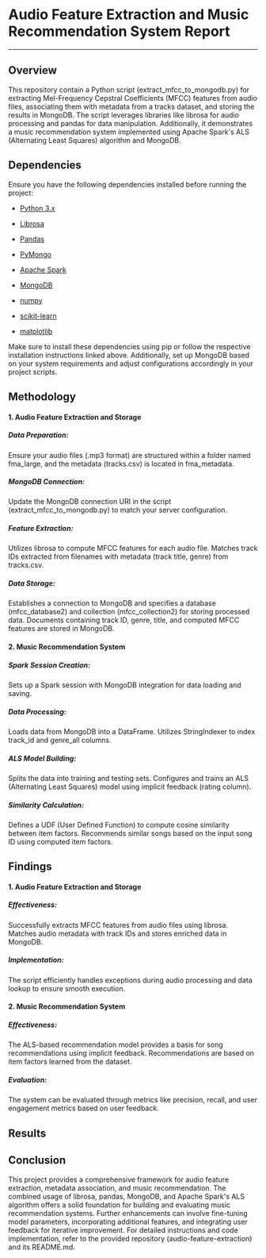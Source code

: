 <h1>Audio Feature Extraction and Music Recommendation System Report</h1>


---
<h2>Overview</h2>
This repository contain a Python script (extract_mfcc_to_mongodb.py) for extracting Mel-Frequency Cepstral Coefficients (MFCC) features from audio files, associating them with metadata from a tracks dataset, and storing the results in MongoDB. The script leverages libraries like librosa for audio processing and pandas for data manipulation. Additionally, it demonstrates a music recommendation system implemented using Apache Spark's ALS (Alternating Least Squares) algorithm and MongoDB.

<h2>Dependencies</h2>

Ensure you have the following dependencies installed before running the project:

- [Python 3.x](https://www.python.org/downloads/)

- [Librosa](https://librosa.org/doc/main/install.html)

- [Pandas](https://pandas.pydata.org/)

- [PyMongo](https://pypi.org/project/pymongo/)

- [Apache Spark](https://spark.apache.org/downloads.html)

- [MongoDB](https://www.mongodb.com/try/download/community)

- [numpy](https://numpy.org/install/)

- [scikit-learn](https://scikit-learn.org/stable/install.html)

- [matplotlib](https://matplotlib.org/stable/users/installing.html)

Make sure to install these dependencies using pip or follow the respective installation instructions linked above. Additionally, set up MongoDB based on your system requirements and adjust configurations accordingly in your project scripts.


<h2>Methodology</h2>
<h4>1. Audio Feature Extraction and Storage</h4>
<h5>Data Preparation:</h5>

Ensure your audio files (.mp3 format) are structured within a folder named fma_large, and the metadata (tracks.csv) is located in fma_metadata.

<h5>MongoDB Connection:</h5> 
Update the MongoDB connection URI in the script (extract_mfcc_to_mongodb.py) to match your server configuration.

<h5>Feature Extraction:</h5>

Utilizes librosa to compute MFCC features for each audio file.
Matches track IDs extracted from filenames with metadata (track title, genre) from tracks.csv.

<h5>Data Storage:</h5>

Establishes a connection to MongoDB and specifies a database (mfcc_database2) and collection (mfcc_collection2) for storing processed data.
Documents containing track ID, genre, title, and computed MFCC features are stored in MongoDB.
<h4>2. Music Recommendation System</h4>
<h5>Spark Session Creation:</h5>

Sets up a Spark session with MongoDB integration for data loading and saving.

<h5>Data Processing:</h5>

Loads data from MongoDB into a DataFrame.
Utilizes StringIndexer to index track_id and genre_all columns.

<h5>ALS Model Building:</h5>

Splits the data into training and testing sets.
Configures and trains an ALS (Alternating Least Squares) model using implicit feedback (rating column).

<h5>Similarity Calculation:</h5>

Defines a UDF (User Defined Function) to compute cosine similarity between item factors.
Recommends similar songs based on the input song ID using computed item factors.

<h2>Findings</h2>
<h4>1. Audio Feature Extraction and Storage</h4>
<h5>Effectiveness:</h5>

Successfully extracts MFCC features from audio files using librosa.
Matches audio metadata with track IDs and stores enriched data in MongoDB.
<h5>Implementation:</h5>

The script efficiently handles exceptions during audio processing and data lookup to ensure  smooth execution.

<h4>2. Music Recommendation System</h4>

<h5>Effectiveness:</h5>

The ALS-based recommendation model provides a basis for song recommendations using implicit feedback.
Recommendations are based on item factors learned from the dataset.

<h5>Evaluation:</h5>

The system can be evaluated through metrics like precision, recall, and user engagement metrics based on user feedback.

<h2>Results</h2>


<h2>Conclusion</h2>
This project provides a comprehensive framework for audio feature extraction, metadata association, and music recommendation. The combined usage of librosa, pandas, MongoDB, and Apache Spark's ALS algorithm offers a solid foundation for building and evaluating music recommendation systems. Further enhancements can involve fine-tuning model parameters, incorporating additional features, and integrating user feedback for iterative improvement.
For detailed instructions and code implementation, refer to the provided repository (audio-feature-extraction) and its README.md.
